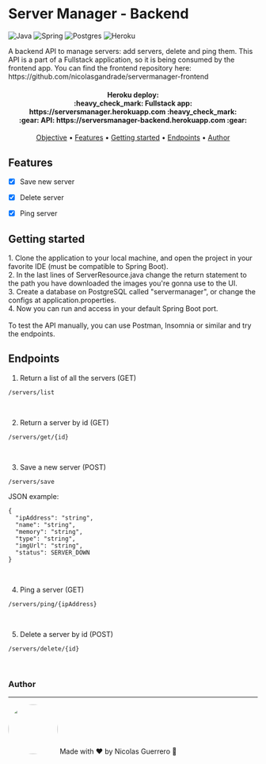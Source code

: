 # Server Manager - Backend
![Java](https://img.shields.io/badge/java-%23ED8B00.svg?style=for-the-badge&logo=java&logoColor=white)
![Spring](https://img.shields.io/badge/spring-%236DB33F.svg?style=for-the-badge&logo=spring&logoColor=white)
![Postgres](https://img.shields.io/badge/postgres-%23316192.svg?style=for-the-badge&logo=postgresql&logoColor=white)
![Heroku](https://img.shields.io/badge/heroku-%23430098.svg?style=for-the-badge&logo=heroku&logoColor=white)

<p id="objective"> A backend API to manage servers: add servers, delete and ping them.  
This API is a part of a Fullstack application, so it is being consumed by the frontend app. You can find the frontend repository here: https://github.com/nicolasgandrade/servermanager-frontend </p>

<h4 align="center"> 
	Heroku deploy:<br>
	:heavy_check_mark: Fullstack app: https://serversmanager.herokuapp.com :heavy_check_mark: <br> 
	:gear: API: https://serversmanager-backend.herokuapp.com :gear:
</h4>

<p align="center">
 <a href="#objective">Objective</a> •
 <a href="#features">Features</a> •
 <a href="#start">Getting started</a> • 
 <a href="#endpoints">Endpoints</a> •  
 <a href="#author">Author</a>
</p>

<h2 id="features">Features</h2>

- [x] Save new server
- [x] Delete server
- [x] Ping server

  
<h2 id="start">Getting started</h2>
1. Clone the application to your local machine, and open the project in your favorite IDE (must be compatible to Spring Boot).  <br>
2. In the last lines of ServerResource.java change the return statement to the path you have downloaded the images you're gonna use to the UI. <br>
3. Create a database on PostgreSQL called "servermanager", or change the configs at application.properties.  <br>
4. Now you can run and access in your default Spring Boot port.  <br>
<br>
To test the API manually, you can use Postman, Insomnia or similar and try the endpoints.

<h2 id="endpoints">Endpoints</h2>

1. Return a list of all the servers (GET)
```
/servers/list
```
<br>

2. Return a server by id (GET)
```
/servers/get/{id}
```
<br>


3. Save a new server (POST)
```
/servers/save
```
JSON example:
```
{
  "ipAddress": "string",
  "name": "string",
  "memory": "string",
  "type": "string",
  "imgUrl": "string",
  "status": SERVER_DOWN
}
```
<br>

4. Ping a server (GET)
```
/servers/ping/{ipAddress}
```
<br>

5. Delete a server by id (POST)
```
/servers/delete/{id}
```
<br>

<h3 id="author">Author</h3>
<hr>

<img style="border-radius: 50%;" src="https://avatars.githubusercontent.com/u/82426254?s=120&v=4" width="100px;" alt=""/>
Made with ❤️ by Nicolas Guerrero 👋
